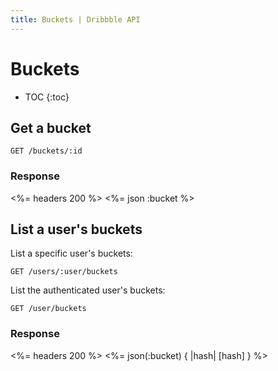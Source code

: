 ```yaml
---
title: Buckets | Dribbble API
---
```


# Buckets

* TOC
{:toc}

## Get a bucket

    GET /buckets/:id

### Response

<%= headers 200 %>
<%= json :bucket %>

## List a user's buckets

List a specific user's buckets:

    GET /users/:user/buckets

List the authenticated user's buckets:

    GET /user/buckets

### Response

<%= headers 200 %>
<%= json(:bucket) { |hash| [hash] } %>
